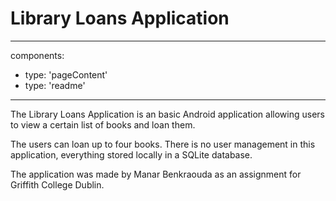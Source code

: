 # Library Loans Application

---
components:
  - type: 'pageContent'
  - type: 'readme'
---

The Library Loans Application is an basic Android application allowing users to view a certain list of books and loan them.

The users can loan up to four books. There is no user management in this application, everything stored locally in a SQLite database.

The application was made by Manar Benkraouda as an assignment for Griffith College Dublin.
